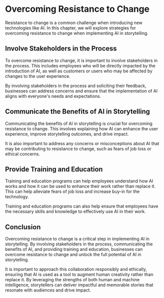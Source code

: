 Overcoming Resistance to Change
===========================================================================

Resistance to change is a common challenge when introducing new technologies like AI. In this chapter, we will explore strategies for overcoming resistance to change when implementing AI in storytelling.

Involve Stakeholders in the Process
-----------------------------------

To overcome resistance to change, it is important to involve stakeholders in the process. This includes employees who will be directly impacted by the introduction of AI, as well as customers or users who may be affected by changes to the user experience.

By involving stakeholders in the process and soliciting their feedback, businesses can address concerns and ensure that the implementation of AI aligns with everyone's needs and expectations.

Communicate the Benefits of AI in Storytelling
----------------------------------------------

Communicating the benefits of AI in storytelling is crucial for overcoming resistance to change. This involves explaining how AI can enhance the user experience, improve storytelling outcomes, and drive impact.

It is also important to address any concerns or misconceptions about AI that may be contributing to resistance to change, such as fears of job loss or ethical concerns.

Provide Training and Education
------------------------------

Training and education programs can help employees understand how AI works and how it can be used to enhance their work rather than replace it. This can help alleviate fears of job loss and increase buy-in for the technology.

Training and education programs can also help ensure that employees have the necessary skills and knowledge to effectively use AI in their work.

Conclusion
----------

Overcoming resistance to change is a critical step in implementing AI in storytelling. By involving stakeholders in the process, communicating the benefits of AI, and providing training and education, businesses can overcome resistance to change and unlock the full potential of AI in storytelling.

It is important to approach this collaboration responsibly and ethically, ensuring that AI is used as a tool to augment human creativity rather than replace it. By leveraging the strengths of both human and machine intelligence, storytellers can deliver impactful and memorable stories that resonate with audiences and drive impact.
